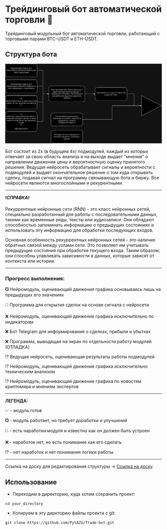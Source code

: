 # Трейдинговый бот автоматической торговли 🤖
Трейдинговый модульный бот автоматической торговли, работающий с торговыми парами BTC-USDT и ETH-USDT. 

## Структура бота
![Структура бота](https://github.com/PytAZU/Trade-bot/blob/161a3f341bccbe4781d50174bc73f783136dd1dc/%D0%A1%D1%82%D1%80%D1%83%D0%BA%D1%82%D1%83%D1%80%D0%B0%20%D0%B1%D0%BE%D1%82%D0%B0.drawio.png "Структура")

Бот состоит из 2х (в будущем 4х) подмодулей, каждый из которых отвечает за свою область анализа и на выходе выдает "мнение" о направлении движения цены и вероятностную оценку принятого решения. 
Ведущая нейросеть обрабатывает сигналы и вероятности с подмодулей и выдает окончательное решение о том куда открывать сделку, подавая сигнал на программу связывающую бота и биржу.
Все нейросети являются многослойными и рекурентными.

___
:exclamation:***СПРАВКА***:exclamation:

Рекуррентные нейронные сети (RNN) - это класс нейронных сетей, специально разработанный для работы с последовательными данных, такими как временные ряды, тексты или аудиозаписи. Они обладают способностью запоминать информацию о предыдущих состояниях и использовать эту информацию для обработки последующих входов.

Основная особенность рекуррентных нейронных сетей - это наличие обратных связей между узлами сети. Это позволяет им учитывать предыдущие состояния при обработке текущего входа. Таким образом, они способны улавливать зависимости в данных, которые зависят от контекста или истории.
___

### Прогресс выполнения:
:negative_squared_cross_mark: Нейромодуль, оценивающий движения графика основываясь лишь на предыдущих его значениях

:white_medium_square: Программа для открытия сделок на основе сигнала с нейросети

:x: Нейромодуль, оценивающий движение графика исключительно по индикаторам

:x: Бот Telegram для информирования о сделках, прибыли и убытках

:x: Программа, выводящая на экран по отдельности работу модулей (ОТЛАДКА)

:interrobang: Ведущая нейросеть, оценивающая результаты работы подмодулей

:interrobang: Нейромодуль, оценивающий движение графика исключительно техническим анализом

:interrobang: Нейромодуль, оценивающий движение графика по новостям криптомира и мнениям экспертов

___
**ЛЕГЕНДА:**

:white_check_mark: - модуль готов

:negative_squared_cross_mark: - модуль работает, но требует доработки и улучшений

:white_medium_square: - есть наработки модуля и известно как он должен быть устроен

:x: - наработок нет, но есть понимание как его сделать

:interrobang: - нет наработок и нет понимания логики работы
___

Ссылка на доску для редактирования структуры -> [Ссылка на доску](https://drive.google.com/file/d/1eQYnZuzZe4rEXLY-ld58V9y55A1lFLFH/view?usp=sharing)

## Использование
* Переходим в директорию, куда хотим сохранить проект:
```
cd your_directory
```
* Копируем в эту диркторию файлы проекта с git:
```
git clone https://github.com/PytAZU/Trade-bot.git
```
